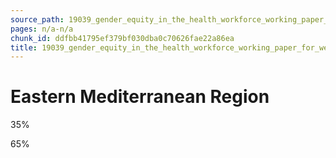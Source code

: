 ```yaml
---
source_path: 19039_gender_equity_in_the_health_workforce_working_paper_for_web_pdf.md
pages: n/a-n/a
chunk_id: ddfbb41795ef379bf030dba0c70626fae22a86ea
title: 19039_gender_equity_in_the_health_workforce_working_paper_for_web_pdf
---
```

# Eastern Mediterranean Region

35%

65%

